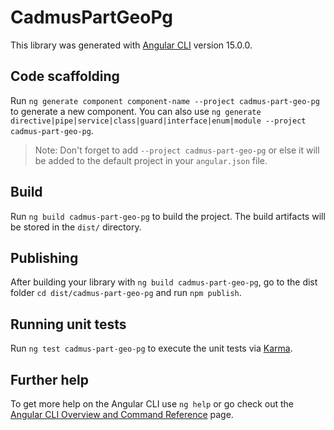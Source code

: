 # CadmusPartGeoPg

This library was generated with [Angular CLI](https://github.com/angular/angular-cli) version 15.0.0.

## Code scaffolding

Run `ng generate component component-name --project cadmus-part-geo-pg` to generate a new component. You can also use `ng generate directive|pipe|service|class|guard|interface|enum|module --project cadmus-part-geo-pg`.
> Note: Don't forget to add `--project cadmus-part-geo-pg` or else it will be added to the default project in your `angular.json` file. 

## Build

Run `ng build cadmus-part-geo-pg` to build the project. The build artifacts will be stored in the `dist/` directory.

## Publishing

After building your library with `ng build cadmus-part-geo-pg`, go to the dist folder `cd dist/cadmus-part-geo-pg` and run `npm publish`.

## Running unit tests

Run `ng test cadmus-part-geo-pg` to execute the unit tests via [Karma](https://karma-runner.github.io).

## Further help

To get more help on the Angular CLI use `ng help` or go check out the [Angular CLI Overview and Command Reference](https://angular.io/cli) page.

